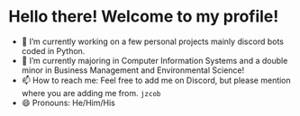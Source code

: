 # **Hello there! Welcome to my profile!**

- 🔭 I’m currently working on a few personal projects mainly discord bots coded in Python.
- 🌱 I’m currently majoring in Computer Information Systems and a double minor in Business Management and Environmental Science!
- 📫 How to reach me: Feel free to add me on Discord, but please mention where you are adding me from. `jzcob`
- 😄 Pronouns: He/Him/His

